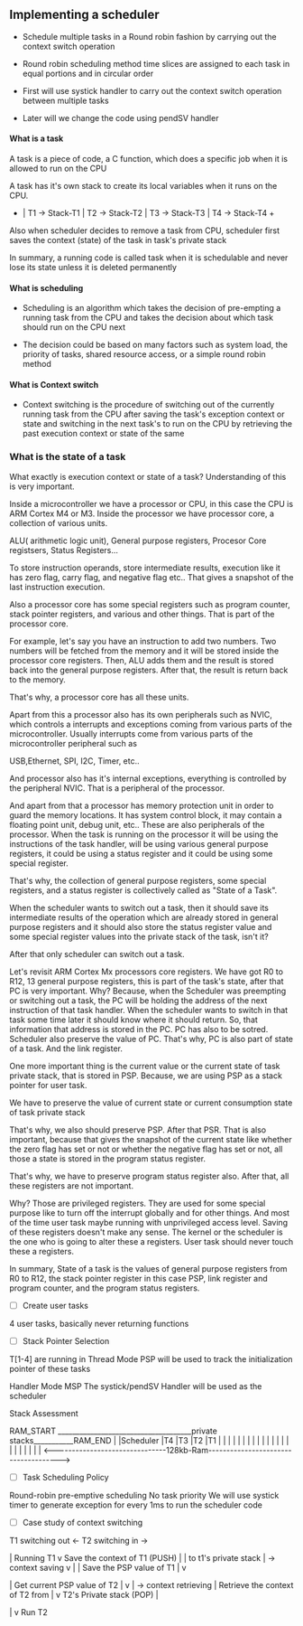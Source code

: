 ## Implementing a scheduler ###

- Schedule multiple tasks in a Round robin fashion by carrying out the context switch operation

- Round robin scheduling method time slices are assigned to each task in equal portions and in circular order

- First will use systick handler to carry out the context switch operation between multiple tasks

- Later will we change the code using pendSV handler


#### What is a task ####

A task is a piece of code, a C function, which does a specific job when it is allowed
to run on the CPU

A task has it's own stack to create its local variables when it runs on the CPU.
+ | T1 -> Stack-T1 | T2 -> Stack-T2 | T3 -> Stack-T3 | T4 -> Stack-T4 +

Also when scheduler decides to remove a task from CPU, scheduler first saves the context
(state) of the task in task's private stack

In summary, a running code is called task when it is schedulable and never lose its state
unless it is deleted permanently

#### What is scheduling ####
- Scheduling is an algorithm which takes the decision of pre-empting a running task
from the CPU and takes the decision about which task should run on the CPU next

- The decision could be based on many factors such as system load, the priority
of tasks, shared resource access, or a simple round robin method

#### What is Context switch ####
- Context switching is the procedure of switching out of the currently running task
from the CPU after saving the task's exception context or state and switching in the
next task's to run on the CPU by retrieving the past execution context or state
of the same 

### What is the state of a task ####
What exactly is execution context or state of a task? Understanding of this is very important.

Inside a microcontroller we have a processor or CPU, in this case the CPU is ARM Cortex M4 or M3. 
Inside the processor we have processor core, a collection of various units.

ALU( arithmetic logic unit), General purpose registers, Procesor Core registsers, Status Registers...

To store instruction operands, store intermediate results, execution like it has zero flag, carry flag, and negative flag etc..
That gives a snapshot of the last instruction execution.

Also a processor core has some special registers such as program counter, stack pointer registers, and various
and other things. That is part of the processor core.

For example, let's say you have an instruction to add two numbers. Two numbers will be fetched from the
memory and it will be stored inside the processor core registers. Then, ALU adds them and the result
is stored back into the general purpose registers. After that, the result is return back to the memory.

That's why, a processor core has all these units.

Apart from this a processor also has its own peripherals such as NVIC, 
which controls a interrupts and exceptions coming from various parts of the microcontroller. 
Usually interrupts come from various parts of the microcontroller peripheral such as

USB,Ethernet, SPI, I2C, Timer, etc.. 

And processor also has it's internal exceptions, everything
is controlled by the peripheral NVIC. That is a peripheral of the processor.

And apart from that a processor has memory protection unit in order to guard the memory locations.
It has system control block, it may contain a floating point unit, debug unit, etc.. 
These are also peripherals of the processor. 
When the task is running on the processor it will be using the instructions of the task handler,
will be using various general purpose registers, it could be using a status register and it could be using some special register.

That's why, the collection of general purpose registers, some special registers, and a status register is
collectively called as "State of a Task".

When the scheduler wants to switch out a task, then it should save its intermediate results of the operation
which are already stored in general purpose registers and it should also store the status register
value and some special register values into the private stack of the task, isn't it? 

After that only scheduler can switch out a task.

Let's revisit ARM Cortex Mx processors core registers. We have got R0 to R12, 13 general purpose registers,
this is part of the task's state, after that PC is very important.
Why?
Because, when the Scheduler was preempting or switching out a task, the PC will be holding the
address of the next instruction of that task handler. When the scheduler wants to switch in that task some
time later it should know where it should return. So, that information that address is stored in the PC.
PC has also to be sotred. Scheduler also preserve the value of PC. That's why,
PC is also part of state of a task. And the link register.

One more important thing is the current value or the current state of task private stack,
that is stored in PSP. Because, we are using PSP as a stack pointer for user task.

We have to preserve the value of current state or current consumption state of task private stack

That's why, we also should preserve PSP. After that PSR.
That is also important, because that gives the snapshot of the current state like whether the zero flag
has set or not or whether the negative flag has set or not, 
all those a state is stored in the program status register.

That's why, we have to preserve program status register also. 
After that, all these registers are not important.

Why?
Those are privileged registers.
They are used for some special purpose like to turn off the interrupt globally and for other things.
And most of the time user task maybe running with unprivileged access level. 
Saving of these registers doesn't make any sense.
The kernel or the scheduler is the one who is going to alter these a registers. 
User task should never touch these a registers.



In summary, 
State of a task is the values of general purpose registers from R0 to R12, the stack pointer register
in this case PSP, link register and program counter, and the program status registers. 

- [ ] Create user tasks

4 user tasks, basically never returning functions


- [ ] Stack Pointer Selection

T[1-4] are running in Thread Mode
PSP will be used to track the initialization pointer of these tasks

Handler Mode MSP
The systick/pendSV Handler will be used as the scheduler

Stack Assessment

RAM_START _____________________________________private stacks___________RAM_END
    |                                           |Scheduler  |T4 |T3 |T2 |T1 |
    |                                           |           |   |   |   |   |
    |                                           |           |   |   |   |   |
    |                                           |           |   |   |   |   |
<-------------------------------128kb-Ram------------------------------------->

- [ ] Task Scheduling Policy

Round-robin pre-emptive scheduling
No task priority
We will use systick timer to generate exception for every 1ms to run the scheduler code

- [ ] Case study of context switching

T1 switching out <-
T2 switching in ->

|    Running T1 
v
    Save the context of T1  (PUSH)      |
|    to t1's private stack              |   -> context saving
v                                       |
|    Save the PSP value of T1           |
v

|    Get current PSP value of T2        | 
v                                       |  -> context retrieving
|    Retrieve the context of T2 from    | 
v    T2's Private stack       (POP)     |

|
v    Run T2


